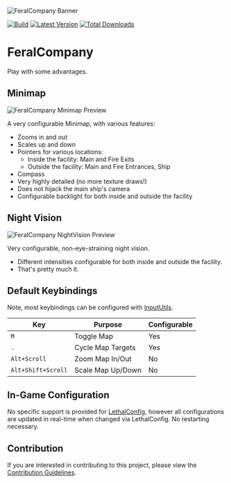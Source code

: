 ![FeralCompany Banner](https://media.githubusercontent.com/media/FeralCompany/FeralCompany/main/.github/images/feralcompany-static-banner.png "FeralCompany Icon")

[![Build](https://img.shields.io/github/actions/workflow/status/FeralCompany/FeralCompany/build.yml?branch=main&style=for-the-badge&logo=github)](https://github.com/FeralCompany/FeralCompany/actions/workflows/build.yml)
[![Latest Version](https://img.shields.io/thunderstore/v/Ferus/FeralCompany?style=for-the-badge&logo=thunderstore)](https://thunderstore.io/c/lethal-company/p/Ferus/FeralCompany)
[![Total Downloads](https://img.shields.io/thunderstore/dt/Ferus/FeralCompany?style=for-the-badge&logo=thunderstore)](https://thunderstore.io/c/lethal-company/p/Ferus/FeralCompany)

# FeralCompany

Play with some advantages.

## Minimap

![FeralCompany Minimap Preview](https://media.githubusercontent.com/media/FeralCompany/FeralCompany/main/.github/images/feralcompany-static-minimap-preview.png "FeralCompany Minimap")

A very configurable Minimap, with various features:

- Zooms in and out
- Scales up and down
- Pointers for various locations:
  - Inside the facility: Main and Fire Exits
  - Outside the facility: Main and Fire Entrances, Ship
- Compass
- Very highly detailed (no more texture draws!)
- Does not hijack the main ship's camera
- Configurable backlight for both inside and outside the facility

## Night Vision

![FeralCompany NightVision Preview](https://media.githubusercontent.com/media/FeralCompany/FeralCompany/main/.github/images/feralcompany-nightvision-preview.gif "FeralCompany NightVision")

Very configurable, non-eye-straining night vision.

- Different intensities configurable for both inside and outside the facility.
- That's pretty much it.

## Default Keybindings

Note, most keybindings can be configured with [InputUtils](https://thunderstore.io/c/lethal-company/p/Rune580/LethalCompany_InputUtils/).

| Key                | Purpose           | Configurable |
|--------------------|-------------------|--------------|
| `M`                | Toggle Map        | Yes          |
| `.`                | Cycle Map Targets | Yes          |
| `Alt+Scroll`       | Zoom Map In/Out   | No           |
| `Alt+Shift+Scroll` | Scale Map Up/Down | No           |

## In-Game Configuration

No specific support is provided for [LethalConfig](https://thunderstore.io/c/lethal-company/p/AinaVT/LethalConfig/),
however all configurations are updated in real-time when changed via LethalConfig. No restarting necessary.

## Contribution

If you are interested in contributing to this project, please view the [Contribution Guidelines](https://github.com/FeralCompany/FeralCompany/blob/main/CONTRIBUTING.md).

